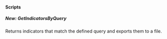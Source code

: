 
#### Scripts
##### New: GetIndicatorsByQuery
Returns indicators that match the defined query and exports them to a file.
